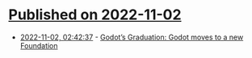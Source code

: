 # [Published on 2022-11-02](index.md)

* [2022-11-02, 02:42:37](https://lobste.rs/s/nsiyoz/godot_s_graduation_godot_moves_new) - [Godot’s Graduation: Godot moves to a new Foundation](https://godotengine.org/article/godots-graduation-godot-moves-to-a-new-foundation)
